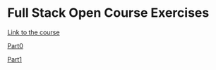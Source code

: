 # Full Stack Open Course Exercises
[Link to the course](https://fullstackopen.com/en/)

[Part0](https://github.com/GioTafone/fullStackOpen/tree/main/part0)

[Part1](https://github.com/GioTafone/fullStackOpen/tree/main/part1)
